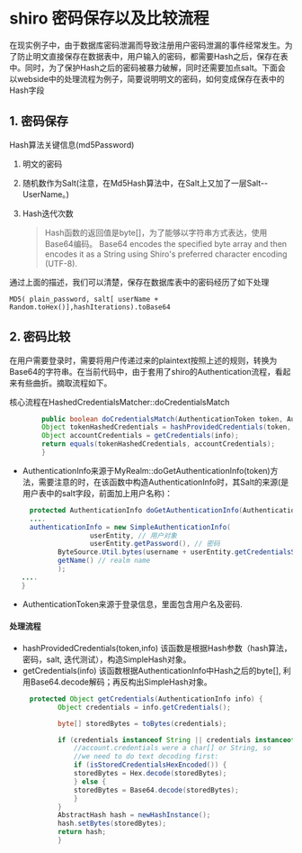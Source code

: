 # shiro 密码保存以及比较流程

在现实例子中，由于数据库密码泄漏而导致注册用户密码泄漏的事件经常发生。为了防止明文直接保存在数据表中，用户输入的密码，都需要Hash之后，保存在表中。同时，为了保护Hash之后的密码被暴力破解，同时还需要加点salt。下面会以webside中的处理流程为例子，简要说明明文的密码，如何变成保存在表中的Hash字段

## 1. 密码保存

Hash算法关键信息(md5Password)

1. 明文的密码
1. 随机数作为Salt(注意，在Md5Hash算法中，在Salt上又加了一层Salt--UserName。)
1. Hash迭代次数

	>Hash函数的返回值是byte[]，为了能够以字符串方式表达，使用Base64编码。
	Base64 encodes the specified byte array and then encodes it as a String using Shiro's preferred character encoding (UTF-8).
	
通过上面的描述，我们可以清楚，保存在数据库表中的密码经历了如下处理

	MD5( plain_password, salt[ userName + Random.toHex()],hashIterations).toBase64



## 2. 密码比较

在用户需要登录时，需要将用户传递过来的plaintext按照上述的规则，转换为Base64的字符串。在当前代码中，由于套用了shiro的Authentication流程，看起来有些曲折。摘取流程如下。

核心流程在HashedCredentialsMatcher::doCredentialsMatch

```java
	    public boolean doCredentialsMatch(AuthenticationToken token, AuthenticationInfo info) {
		Object tokenHashedCredentials = hashProvidedCredentials(token, info);
		Object accountCredentials = getCredentials(info);
		return equals(tokenHashedCredentials, accountCredentials);
	    }
```	    


	    
- AuthenticationInfo来源于MyRealm::doGetAuthenticationInfo(token)方法，需要注意的时，在该函数中构造AuthenticationInfo时，其Salt的来源(是用户表中的salt字段，前面加上用户名称)：
 
```java
     protected AuthenticationInfo doGetAuthenticationInfo(AuthenticationToken token){
     ....
     authenticationInfo = new SimpleAuthenticationInfo(
            		userEntity, // 用户对象
            		userEntity.getPassword(), // 密码
			ByteSource.Util.bytes(username + userEntity.getCredentialsSalt()),// salt=username+salt
			getName() // realm name
			);
   ....
   }
```   
   
- AuthenticationToken来源于登录信息，里面包含用户名及密码.

#### 处理流程

- hashProvidedCredentials(token,info)  该函数是根据Hash参数（hash算法，密码，salt,  迭代测试），构造SimpleHash对象。
- getCredentials(info)  该函数根据AuthenticationInfo中Hash之后的byte[],  利用Base64.decode解码；再反构出SimpleHash对象。

```java
     protected Object getCredentials(AuthenticationInfo info) {
			Object credentials = info.getCredentials();

			byte[] storedBytes = toBytes(credentials);

			if (credentials instanceof String || credentials instanceof char[]) {
			    //account.credentials were a char[] or String, so
			    //we need to do text decoding first:
			    if (isStoredCredentialsHexEncoded()) {
				storedBytes = Hex.decode(storedBytes);
			    } else {
				storedBytes = Base64.decode(storedBytes);
			    }
			}
			AbstractHash hash = newHashInstance();
			hash.setBytes(storedBytes);
			return hash;
		    }
```

	    
	    


